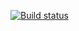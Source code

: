 [![Build status](https://ci.appveyor.com/api/projects/status/sfltorb3iyimdut2/branch/main?svg=true)](https://ci.appveyor.com/project/AllaDudina/dz2-2-selenide/branch/main)